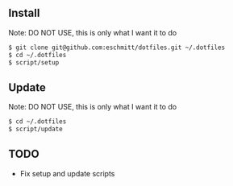## Install

Note: DO NOT USE, this is only what I want it to do

```bash
$ git clone git@github.com:eschmitt/dotfiles.git ~/.dotfiles
$ cd ~/.dotfiles
$ script/setup
```

## Update 

Note: DO NOT USE, this is only what I want it to do

```bash
$ cd ~/.dotfiles
$ script/update
```

## TODO

* Fix setup and update scripts
